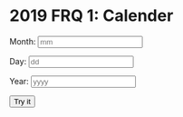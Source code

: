 # 2019 FRQ 1: Calender
<script>

function dayOfWeek() {
    var month = document.getElementById("month").value;
    var day = document.getElementById("day").value;
    var year = document.getElementById("year").value;
    var str_url = "https://csa.rebeccaaa.tk/api/calendar/dayOfWeek/" + month + "/" + day + "/" + year;
    console.log(str_url);


  // fetch the API
  fetch(str_url)
    // response is a RESTful "promise" on any successful fetch
    .then(response => {
      // check for response errors
      if (response.status !== 200) {
          error('GET API response failure: ' + response.status);
          return;
      }
      // valid response will have JSON data
      response.json().then(data => {
          console.log(data);
          console.log(data.dayOfWeek);
          document.getElementById("dayofWeek_number").innerHTML = data.dayOfWeek;
          if (data.dayOfWeek == 0) {
            document.getElementById("sunday").innerHTML = "it is a sunday!";
          } else if (data.dayOfWeek == 1) {
            document.getElementById("monday").innerHTML = "it is a monday!";
          } else if (data.dayOfWeek == 2) {
            document.getElementById("tuesday").innerHTML = "it is a tuesday!";
          }else if (data.dayOfWeek == 3) {
            document.getElementById("wednesday").innerHTML = "it is a wednesday!";
          }else if (data.dayOfWeek == 4) {
            document.getElementById("thursday").innerHTML = "it is a thursday!";
          }else if (data.dayOfWeek == 5) {
            document.getElementById("friday").innerHTML = "it is a friday!";
          }else if (data.dayOfWeek == 6) {
            document.getElementById("saturday").innerHTML = "it is a saturday!";
          }else {
            console.log("something went wrong, no day?");
          }
      })
  })
  // catch fetch errors (ie Nginx ACCESS to server blocked)
  .catch(err => {
    error(err + " " + get_url);
  });

}

</script>

<label for="month">Month:</label>
<input type="text" id="month" name="month" placeholder="mm">

<label for="day">Day:</label>
<input type="text" id="day" name="day" placeholder="dd">

<label for="year">Year:</label>
<input type="text" id="year" name="year" placeholder="yyyy">
<br>

<button onclick="dayOfWeek()">Try it</button>
<br>
<br>
<p id="dayofWeek_number"></p>
<br>
<p id="sunday"></p>
<p id="monday"></p>
<p id="tuesday"></p>
<p id="wednesday"></p>
<p id="thursday"></p>
<p id="friday"></p>
<p id="saturday"></p>

<br>
<br>


